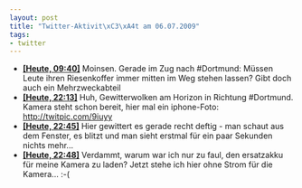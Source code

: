 ```yaml
--- 
layout: post
title: "Twitter-Aktivit\xC3\xA4t am 06.07.2009"
tags: 
- twitter
---
```

<ul class="aktt_tweet_digest">
	<li><strong><a href="http://twitter.com/fabianonline/statuses/2494087217">[Heute, 09:40]</a></strong> Moinsen. Gerade im Zug nach #Dortmund: Müssen Leute ihren Riesenkoffer immer mitten im Weg stehen lassen? Gibt doch auch ein Mehrzweckabteil</li>
	<li><strong><a href="http://twitter.com/fabianonline/statuses/2502318342">[Heute, 22:13]</a></strong> Huh, Gewitterwolken am Horizon in Richtung #Dortmund. Kamera steht schon bereit, hier mal ein iphone-Foto: <a href="http://twitpic.com/9iuyy" rel="nofollow">http://twitpic.com/9iuyy</a></li>
	<li><strong><a href="http://twitter.com/fabianonline/statuses/2502773932">[Heute, 22:45]</a></strong> Hier gewittert es gerade recht deftig - man schaut aus dem Fenster, es blitzt und man sieht erstmal für ein paar Sekunden nichts mehr...</li>
	<li><strong><a href="http://twitter.com/fabianonline/statuses/2502823810">[Heute, 22:48]</a></strong> Verdammt, warum war ich nur zu faul, den ersatzakku für meine Kamera zu laden? Jetzt stehe ich hier ohne Strom für die Kamera... :-(</li>
</ul>
